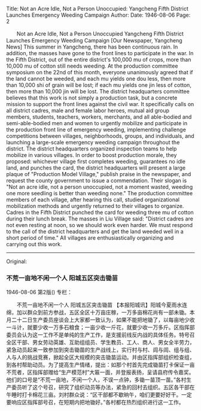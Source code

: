 Title: Not an Acre Idle, Not a Person Unoccupied: Yangcheng Fifth District Launches Emergency Weeding Campaign
Author:
Date: 1946-08-06
Page: 2

　　Not an Acre Idle, Not a Person Unoccupied
    Yangcheng Fifth District Launches Emergency Weeding Campaign
    [Our Newspaper, Yangcheng News] This summer in Yangcheng, there has been continuous rain. In addition, the masses have gone to the front lines to participate in the war. In the Fifth District, out of the entire district's 100,000 mu of crops, more than 10,000 mu of cotton still needs weeding. At the production committee symposium on the 22nd of this month, everyone unanimously agreed that if the land cannot be weeded, and each mu yields one dou less, then more than 10,000 shi of grain will be lost; if each mu yields one jin less of cotton, then more than 10,000 jin will be lost. The district headquarters committee believes that this work is not simply a production task, but a concrete mission to support the front lines against the civil war. It specifically calls on all district cadres, male and female labor heroes, mutual aid group members, students, teachers, workers, merchants, and all able-bodied and semi-able-bodied men and women to urgently mobilize and participate in the production front line of emergency weeding, implementing challenge competitions between villages, neighborhoods, groups, and individuals, and launching a large-scale emergency weeding campaign throughout the district. The district headquarters organized inspection teams to help mobilize in various villages. In order to boost production morale, they proposed: whichever village first completes weeding, guarantees no idle land, and punches the card, the district headquarters will present a large plaque of "Production Model Village," publish praise in the newspaper, and request the county government to issue a commendation. Their slogan is "Not an acre idle, not a person unoccupied, not a moment wasted, weeding one more seedling is better than weeding none." The production committee members of each village, after hearing this call, studied organizational mobilization methods and urgently returned to their villages to organize. Cadres in the Fifth District punched the card for weeding three mu of cotton during their lunch break. The masses in Liu Village said: "District cadres are not even resting at noon, so we should work even harder. We must respond to the call of the district headquarters and get the land weeded well in a short period of time." All villages are enthusiastically organizing and carrying out this work.



<hr /> 

Original: 


### 不荒一亩地不闲一个人  阳城五区突击锄苗

1946-08-06
第2版()
专栏：

　　不荒一亩地不闲一个人
    阳城五区突击锄苗
    【本报阳城讯】阳城今夏雨水连绵，加以群众到前方参战，五区全区十万亩庄稼，一万多亩棉花尚有一部未锄。本月二十二日生产委员座谈会上大家都一致认为，如果不能把地锄了，以每亩地少收一斗计，就要少收一万多石粮食；一亩少收一斤花，就要少收一万多斤。区指挥部委员会认为这一工作不是单纯的生产工作，是支援前线反内战的具体任务。特号召全区干部、男女劳动英雄、互助组组员、学生教员、工人、商人、男女全半劳力，紧急动员起来一致参加到突击锄苗的生产战线上，实行村与村、闾与闾、组与组、人与人的挑战竞赛，掀起全区大规模的突击锄苗运动。并由区指挥部组织检查组，到各村帮助动员。为了提高生产情绪，提出：如那个村首先完成锄苗打卡保证一亩不荒者，区指挥部赠给“生产模范村”大匾一面，并登报表扬，呈请县府传令嘉奖。他们的口号是“不荒一亩地，不闲一个人，不误一点钟，多锄一苗顶一苗。”各村生产委员听了这个号召，研究了组织动员等办法，紧急的回村去组织。五区各干部在午睡时打卡棉花三亩。刘村群众说：“区干部都不歇晌午，咱们更要好好干。一定要响应区指挥部号召，在短期内把地锄好。”各村都在热烈组织进行这一工作。
